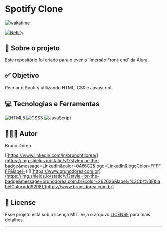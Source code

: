 # Spotify Clone

[![wakatime](https://wakatime.com/badge/user/68660678-6b86-4b78-98df-f5f41a37e1bc/project/018d3639-76f5-4d3f-904b-e7cd54e8ba0c.svg)](https://wakatime.com/badge/user/68660678-6b86-4b78-98df-f5f41a37e1bc/project/018d3639-76f5-4d3f-904b-e7cd54e8ba0c)

[![Netlify](https://img.shields.io/badge/Netlify-222222?style=for-the-badge&logo=Netlify&logoColor=00C7B7)](https://spotify-alura-2.netlify.app/)

## 💼 Sobre o projeto

Este repositório foi criado para o evento 'Imersão Front-end' da Alura.

## ✅ Objetivo

Recriar o Spotify utilizando HTML, CSS e Javascript.

## 💻 Tecnologias e Ferramentas

![HTML5](https://img.shields.io/static/v1?style=for-the-badge&message=HTML5&color=E34F26&logo=HTML5&logoColor=FFFFFF&label=)
![CSS3](https://img.shields.io/static/v1?style=for-the-badge&message=CSS3&color=1572B6&logo=CSS3&logoColor=FFFFFF&label=)
![JavaScript](https://img.shields.io/static/v1?style=for-the-badge&message=JavaScript&color=222222&logo=JavaScript&logoColor=F7DF1E&label=)

## 👨🏽‍💻 Autor

Bruno Dórea

![https://www.linkedin.com/in/brunohfdorea/](https://img.shields.io/static/v1?style=for-the-badge&message=LinkedIn&color=0A66C2&logo=LinkedIn&logoColor=FFFFFF&label=)
[![https://www.brunodorea.com.br](https://img.shields.io/static/v1?style=for-the-badge&message=brunodorea.com.br&color=262626&label=%3Cb/%3E&labelColor=dd9208)](https://www.brunodorea.com.br)

## 📝 License

Esse projeto está sob a licença MIT. Veja o arquivo [LICENSE](LICENSE) para mais detalhes.

---
